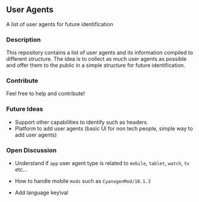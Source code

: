 ## User Agents

A list of user agents for future identification

### Description

This repository contains a list of user agents and its information compiled to different structure. The idea is to collect as much user agents as possible and offer them to the public in a simple structure for future identification.

### Contribute

Feel free to help and contribute!

### Future Ideas

- Support other capabilities to identify such as headers.
- Platform to add user agents (basic UI for non tech people, simple way to add user agents)

### Open Discussion

- Understand if `app` user agent type is related to `mobile`, `tablet`, `watch`, `tv` etc...

- How to handle mobile `mods` such as `CyanogenMod/10.1.3`
- Add language key\val

